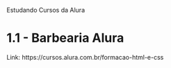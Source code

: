 Estudando Cursos da Alura

<h1>1.1 - Barbearia Alura</h1>
<p>Link: https://cursos.alura.com.br/formacao-html-e-css</p>
